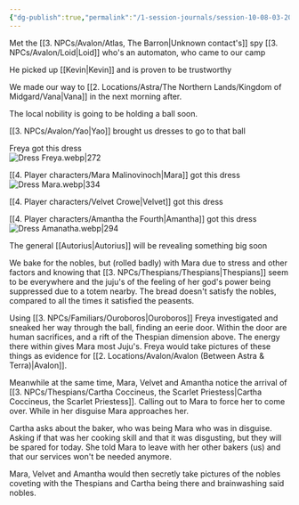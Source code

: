 ```yaml
---
{"dg-publish":true,"permalink":"/1-session-journals/session-10-08-03-2025/"}
---
```


Met the [[3. NPCs/Avalon/Atlas, The Barron\|Unknown contact's]] spy [[3. NPCs/Avalon/Loid\|Loid]] who's  an automaton, who came to our camp

He picked up [[Kevin\|Kevin]] and is proven to be trustworthy

We made our way to [[2. Locations/Astra/The Northern Lands/Kingdom of Midgard/Vana\|Vana]] in the next morning after.

The local nobility is going to be holding a ball soon.

[[3. NPCs/Avalon/Yao\|Yao]] brought us dresses to go to that ball

Freya got this dress                                                       
 ![Dress Freya.webp|272](/img/user/Images/Dress%20Freya.webp)

[[4. Player characters/Mara Malinovinoch\|Mara]] got this dress![Dress Mara.webp|334](/img/user/Images/Dress%20Mara.webp)

[[4. Player characters/Velvet Crowe\|Velvet]] got this dress

[[4. Player characters/Amantha the Fourth\|Amantha]] got this dress
![Dress Amanatha.webp|294](/img/user/Images/Dress%20Amanatha.webp)

The general [[Autorius\|Autorius]] will be revealing something big soon

We bake for the nobles, but (rolled badly) with Mara due to stress and other factors and knowing that [[3. NPCs/Thespians/Thespians\|Thespians]] seem to be everywhere and the juju's of the feeling of her god's power being suppressed due to a totem nearby. The bread doesn't satisfy the nobles, compared to all the times it satisfied the peasents.

Using [[3. NPCs/Familiars/Ouroboros\|Ouroboros]] Freya investigated and sneaked her way through the ball, finding an eerie door. Within the door are human sacrifices, and a rift of the Thespian dimension above. The energy there within gives Mara most Juju's. Freya would take pictures of these things as evidence for [[2. Locations/Avalon/Avalon (Between Astra & Terra)\|Avalon]].

Meanwhile at the same time, Mara, Velvet and Amantha notice the arrival of [[3. NPCs/Thespians/Cartha Coccineus, the Scarlet Priestess\|Cartha Coccineus, the Scarlet Priestess]]. Calling out to Mara to force her to come over. While in her disguise Mara approaches her. 

Cartha asks about the baker, who was being Mara who was in disguise. Asking if that was her cooking skill and that it was disgusting, but they will be spared for today. She told Mara to leave with her other bakers (us) and that our services won't be needed anymore.

Mara, Velvet and Amantha would then secretly take pictures of the nobles coveting with the Thespians and Cartha being there and brainwashing said nobles.
